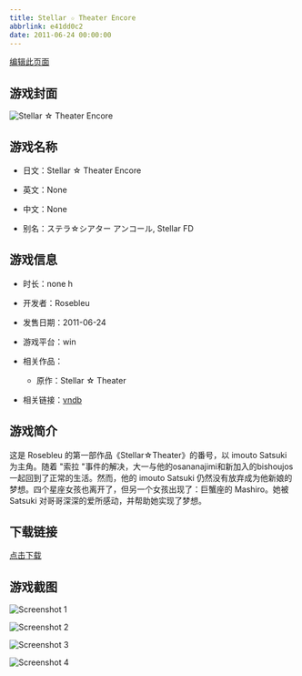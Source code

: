 ```yaml
---
title: Stellar ☆ Theater Encore
abbrlink: e41dd0c2
date: 2011-06-24 00:00:00
---
```

[编辑此页面](https://github.com/ACG-3/ADV3-source/blob/main/source/_posts/Stellar%20%E2%98%86%20Theater%20Encore.md)

## 游戏封面

![Stellar ☆ Theater Encore](https://pan.timero.xyz/d/onedrive/img_lib_001/Stellar%20%E2%98%86%20Theater%20Encore_cover.avif)


## 游戏名称

- 日文：Stellar ☆ Theater Encore
- 英文：None
- 中文：None

- 别名：ステラ☆シアター アンコール, Stellar FD


## 游戏信息

- 时长：none h
- 开发者：Rosebleu
- 发售日期：2011-06-24
- 游戏平台：win
- 相关作品：
   - 原作：Stellar ☆ Theater

- 相关链接：[vndb](https://vndb.org/v7064)


## 游戏简介

这是 Rosebleu 的第一部作品《Stellar☆Theater》的番号，以 imouto Satsuki 为主角。随着 "索拉 "事件的解决，大一与他的osananajimi和新加入的bishoujos一起回到了正常的生活。然而，他的 imouto Satsuki 仍然没有放弃成为他新娘的梦想。四个星座女孩也离开了，但另一个女孩出现了：巨蟹座的 Mashiro。她被 Satsuki 对哥哥深深的爱所感动，并帮助她实现了梦想。




## 下载链接

[点击下载](https://pan.timero.xyz/onedrive/adv_lib_001/Stellar%20%E2%98%86%20Theater%20Encore)


## 游戏截图


![Screenshot 1](https://pan.timero.xyz/d/onedrive/img_lib_001/Stellar%20%E2%98%86%20Theater%20Encore_Screenshot_1.avif)

![Screenshot 2](https://pan.timero.xyz/d/onedrive/img_lib_001/Stellar%20%E2%98%86%20Theater%20Encore_Screenshot_2.avif)

![Screenshot 3](https://pan.timero.xyz/d/onedrive/img_lib_001/Stellar%20%E2%98%86%20Theater%20Encore_Screenshot_3.avif)

![Screenshot 4](https://pan.timero.xyz/d/onedrive/img_lib_001/Stellar%20%E2%98%86%20Theater%20Encore_Screenshot_4.avif)


